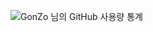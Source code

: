 
<!-- #### 🤘 Java Server Developer

* Develop a web or application server using **Java**

#### 🧑🏻‍💻 Interest

* Interested in Node.js Server
* Interested in Python and Django and Deep Learning.
* Interested in technology related to Docker and operations

#### &#x1f4c8; GitHub Stats

<!-- <a href="https://github.com/Gon-Zo/gon-zo"> -->
<!--     <img align="center" src="https://github-readme-stats.vercel.app/api?username=Gon-Zo&show_icons=true&theme=nord"/> -->
<!-- </a> -->


<!--  ### 🤘Gon-Zo -->

![GonZo 님의 GitHub 사용량 통계](https://github-readme-stats.vercel.app/api/?username=gon-zo&show_icons=true&title_color=fff&icon_color=79ff97&text_color=9f9f9f&bg_color=151515)

